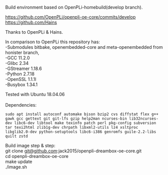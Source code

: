 Build environment based on OpenPLi-homebuild(develop branch).

https://github.com/OpenPLi/openpli-oe-core/commits/develop <br>
https://github.com/Hains

Thanks to OpenPLi & Hains.

In comparison to OpenPLi this repository has:<br>
-Submodules bitbake, openembedded-core and meta-openembedded from honister branch,<br>
-GCC 11.2.0<br>
-Glibc 2.34<br>
-GStreamer 1.18.6<br>
-Python 2.7.18<br>
-OpenSSL 1.1.1l<br>
-Busybox 1.34.1<br>

Tested with Ubuntu 18.04.06<br><br>
Dependencies:
```
sudo apt install autoconf automake bison bzip2 cvs diffstat flex g++ gawk gcc gettext git git-lfs gzip help2man ncurses-bin lib32ncurses-dev libc6-dev libtool make texinfo patch perl pkg-config subversion tar texi2html zlib1g-dev chrpath libxml2-utils lz4 xsltproc libglib2.0-dev python-setuptools libc6-i386 genromfs guile-2.2-libs quilt zstd
```

Build image step & step:<br>
git clone git@github.com:jack2015/openpli-dreambox-oe-core.git<br>
cd openpli-dreambox-oe-core<br>
make update<br>
./image.sh
